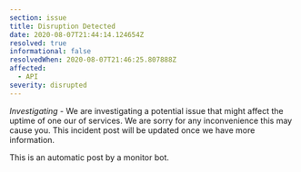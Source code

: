 ```yaml
---
section: issue
title: Disruption Detected
date: 2020-08-07T21:44:14.124654Z
resolved: true
informational: false
resolvedWhen: 2020-08-07T21:46:25.807888Z
affected:
  - API
severity: disrupted
---
```

*Investigating* - We are investigating a potential issue that might affect the uptime of one our of services. We are sorry for any inconvenience this may cause you. This incident post will be updated once we have more information.

This is an automatic post by a monitor bot.
        